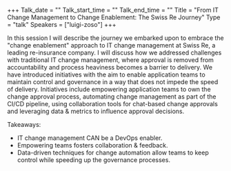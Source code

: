 +++
Talk_date = ""
Talk_start_time = ""
Talk_end_time = ""
Title = "From IT Change Management to Change Enablement: The Swiss Re Journey"
Type = "talk"
Speakers = ["luigi-zoso"]
+++

In this session I will describe the journey we embarked upon to embrace the "change enablement" approach to IT change management at Swiss Re, a leading re-insurance company. I will discuss how we addressed challenges with traditional IT change management, where approval is removed from accountability and process heaviness becomes a barrier to delivery. We have introduced initiatives with the aim to enable application teams to maintain control and governance in a way that does not impede the speed of delivery. Initiatives include empowering application teams to own the change approval process, automating change management as part of the CI/CD pipeline, using collaboration tools for chat-based change approvals and leveraging data & metrics to influence approval decisions.

Takeaways:
- IT change management CAN be a DevOps enabler.
- Empowering teams fosters collaboration & feedback.
- Data-driven techniques for change automation allow teams to keep control while speeding up the governance processes.